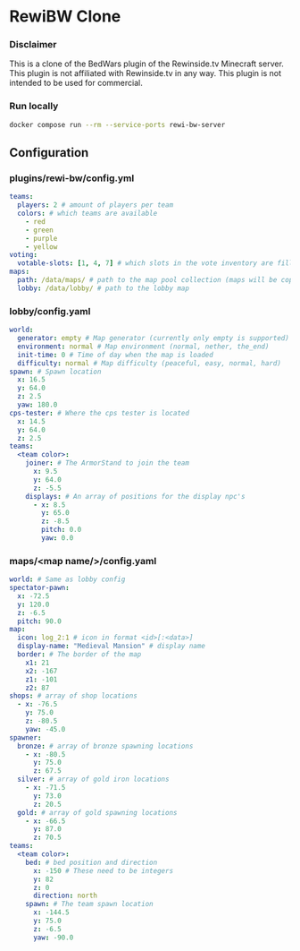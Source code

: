 # RewiBW Clone
### Disclaimer
This is a clone of the BedWars plugin of the Rewinside.tv Minecraft server. This plugin is not affiliated with Rewinside.tv in any way. This plugin is not intended to be used for commercial.

### Run locally
```bash
docker compose run --rm --service-ports rewi-bw-server
```

## Configuration
### plugins/rewi-bw/config.yml
```yaml
teams:
  players: 2 # amount of players per team
  colors: # which teams are available
    - red
    - green
    - purple
    - yellow
voting:
  votable-slots: [1, 4, 7] # which slots in the vote inventory are filled with a map
maps:
  path: /data/maps/ # path to the map pool collection (maps will be copied to the server)
  lobby: /data/lobby/ # path to the lobby map
```

### lobby/config.yaml
```yaml
world:
  generator: empty # Map generator (currently only empty is supported)
  environment: normal # Map environment (normal, nether, the_end)
  init-time: 0 # Time of day when the map is loaded
  difficulty: normal # Map difficulty (peaceful, easy, normal, hard)
spawn: # Spawn location
  x: 16.5
  y: 64.0
  z: 2.5
  yaw: 180.0
cps-tester: # Where the cps tester is located
  x: 14.5
  y: 64.0
  z: 2.5
teams:
  <team color>:
    joiner: # The ArmorStand to join the team
      x: 9.5
      y: 64.0
      z: -5.5
    displays: # An array of positions for the display npc's 
      - x: 8.5
        y: 65.0
        z: -8.5
        pitch: 0.0
        yaw: 0.0
```

### maps/\<map name/>/config.yaml
```yaml
world: # Same as lobby config
spectator-pawn:
  x: -72.5
  y: 120.0
  z: -6.5
  pitch: 90.0
map:
  icon: log_2:1 # icon in format <id>[:<data>]
  display-name: "Medieval Mansion" # display name
  border: # The border of the map
    x1: 21
    x2: -167
    z1: -101
    z2: 87
shops: # array of shop locations
  - x: -76.5
    y: 75.0
    z: -80.5
    yaw: -45.0
spawner:
  bronze: # array of bronze spawning locations
    - x: -80.5
      y: 75.0
      z: 67.5
  silver: # array of gold iron locations
    - x: -71.5
      y: 73.0
      z: 20.5
  gold: # array of gold spawning locations
    - x: -66.5
      y: 87.0
      z: 70.5
teams:
  <team color>:
    bed: # bed position and direction
      x: -150 # These need to be integers
      y: 82
      z: 0
      direction: north
    spawn: # The team spawn location
      x: -144.5
      y: 75.0
      z: -6.5
      yaw: -90.0
```